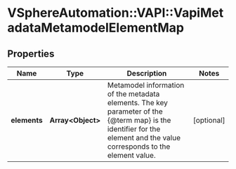 # VSphereAutomation::VAPI::VapiMetadataMetamodelElementMap

## Properties
Name | Type | Description | Notes
------------ | ------------- | ------------- | -------------
**elements** | **Array&lt;Object&gt;** | Metamodel information of the metadata elements. The key parameter of the {@term map} is the identifier for the element and the value corresponds to the element value. | [optional] 



